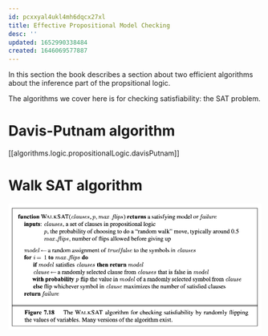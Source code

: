 ```yaml
---
id: pcxxyal4ukl4mh6dqcx27xl
title: Effective Propositional Model Checking
desc: ''
updated: 1652990338484
created: 1646069577887
---
```

In this section the book describes a section about two efficient algorithms about the inference part of the propsitional logic. 

The algorithms we cover here is for checking satisfiability: the SAT problem. 

# Davis-Putnam algorithm
[[algorithms.logic.propositionalLogic.davisPutnam]]

# Walk SAT algorithm
![](./assets/images/2022-02-28-18-50-28.png)